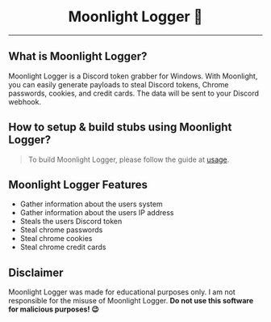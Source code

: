 <h1 align="center">
  <br>
  Moonlight Logger 🌙
  <br>
</h1>

---

## What is Moonlight Logger?

Moonlight Logger is a Discord token grabber for Windows. With Moonlight, you can easily generate payloads to steal Discord tokens, Chrome passwords, cookies,
and credit cards. The data will be sent to your Discord webhook.

## How to setup & build stubs using Moonlight Logger?

> To build Moonlight Logger, please follow the guide at [usage](info/USAGE.md).

## Moonlight Logger Features

- Gather information about the users system
- Gather information about the users IP address
- Steals the users Discord token
- Steal chrome passwords
- Steal chrome cookies
- Steal chrome credit cards

## Disclaimer

Moonlight Logger was made for educational purposes only. I am not responsible for the misuse of Moonlight Logger. **Do not use this software for malicious purposes! 😉**
